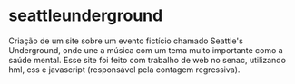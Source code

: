 # seattleunderground
 Criação de um site sobre um evento fictício chamado Seattle's Underground, onde une a música com um tema muito importante como a saúde mental. Esse site foi feito com trabalho de web no senac, utilizando hml, css e javascript (responsável pela contagem regressiva).
